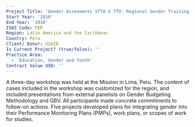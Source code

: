 ```yaml
---
Project Title: 'Gender Assesments STTA & TTO: Regional Gender Training: Andes (TDY 97)'
Start Year: '2010'
End Year: '2010'
ISO3 Code: PER
Region: Latin America and the Caribbean
Country: Peru
Client/ Donor: USAID
Is Current Project? (true/false): ''
Practice Area:
  - 'Education, Gender and Youth'
Contract Value USD: ''
---
```

A three-day workshop was held at the Mission in Lima, Peru. The content of cases included in the workshop was customized for the region, and included presentations from external panelists on Gender Budgeting Methodology and GBV. All participants made concrete commitments to follow-on actions. Five projects developed plans for integrating gender into their Performance Monitoring Plans (PMPs), work plans, or scopes of work for studies.